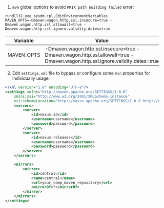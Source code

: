 1. `mvn` global options to avoid `PKIX path building failed` error:

```env-var
rundll32.exe sysdm.cpl,EditEnvironmentVariables
MAVEN_OPTS=-Dmaven.wagon.http.ssl.insecure=true -Dmaven.wagon.http.ssl.allowall=true -Dmaven.wagon.http.ssl.ignore.validity.dates=true
```

| Variable | Value |
|---|---|
| MAVEN_OPTS | -Dmaven.wagon.http.ssl.insecure=true -Dmaven.wagon.http.ssl.allowall=true -Dmaven.wagon.http.ssl.ignore.validity.dates=true |

2. Edit `settings.xml` file to bypass or configure some `mvn` properties for individually usage:

```xml
<?xml version="1.0" encoding="UTF-8"?>
<settings xmlns="http://maven.apache.org/SETTINGS/1.0.0"
	xmlns:xsi="http://www.w3.org/2001/XMLSchema-instance"
	xsi:schemaLocation="http://maven.apache.org/SETTINGS/1.0.0 http://maven.apache.org/xsd/settings-1.0.0.xsd">
	<servers>
		<server>
			<id>nexus-id</id>
			<username>username</username>
			<password>password</password>
		</server>
		<server>
			<id>nexus-releases</id>
			<username>username</username>
			<password>password</password>
		</server>
	</servers>

	<mirrors>
		<mirror>
			<id>central</id>
			<name>central</name>
			<url>your_comp_maven_repository</url>
			<mirrorOf>*</mirrorOf>
		</mirror>
	</mirrors>
</settings>
```

